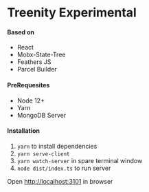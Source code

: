 # Treenity Experimental


#### Based on
* React
* Mobx-State-Tree
* Feathers JS
* Parcel Builder

#### PreRequesites
* Node 12+
* Yarn
* MongoDB Server

#### Installation
1. `yarn` to install dependencies
1. `yarn serve-client`
1. `yarn watch-server` in spare terminal window
1. `node dist/index.ts` to run server

Open <http://localhost:3101> in browser
